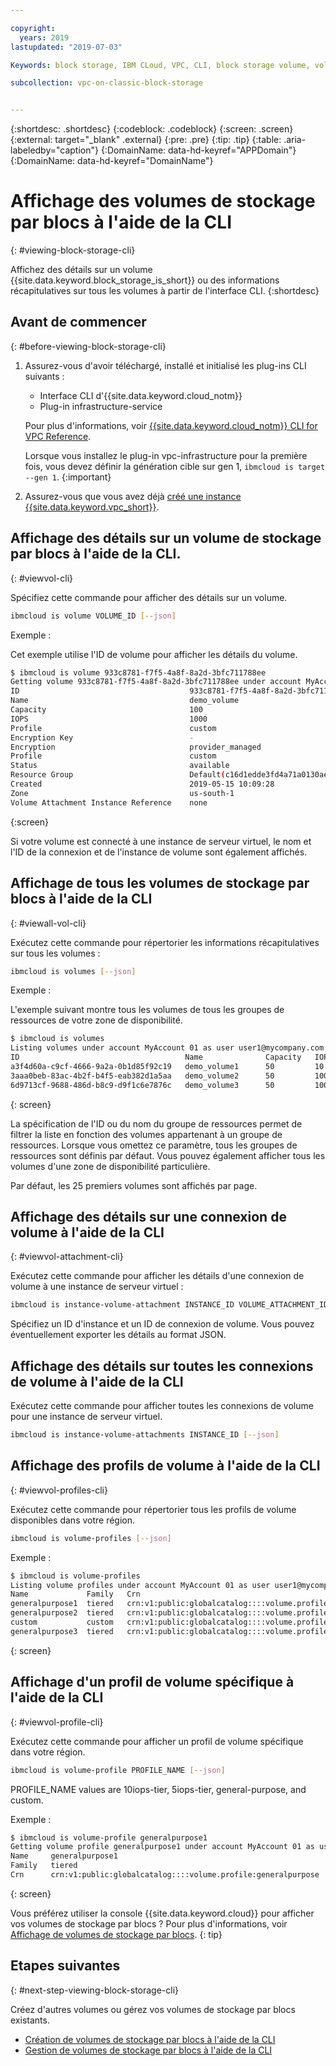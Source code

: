 ```yaml
---

copyright:
  years: 2019
lastupdated: "2019-07-03"

Keywords: block storage, IBM CLoud, VPC, CLI, block storage volume, volume, IOPS

subcollection: vpc-on-classic-block-storage


---
```


{:shortdesc: .shortdesc}
{:codeblock: .codeblock}
{:screen: .screen}
{:external: target="_blank" .external}
{:pre: .pre}
{:tip: .tip}
{:table: .aria-labeledby="caption"}
{:DomainName: data-hd-keyref="APPDomain"}
{:DomainName: data-hd-keyref="DomainName"}

# Affichage des volumes de stockage par blocs à l'aide de la CLI
{: #viewing-block-storage-cli}

Affichez des détails sur un volume {{site.data.keyword.block_storage_is_short}} ou des informations récapitulatives sur tous les volumes à partir de l'interface CLI.
{:shortdesc}

## Avant de commencer
{: #before-viewing-block-storage-cli}

1. Assurez-vous d'avoir téléchargé, installé et initialisé les plug-ins CLI suivants :
    * Interface CLI d'{{site.data.keyword.cloud_notm}}
    * Plug-in infrastructure-service

   Pour plus d'informations, voir [{{site.data.keyword.cloud_notm}} CLI for VPC Reference](/docs/vpc-infrastructure-cli-plugin?topic=vpc-infrastructure-cli-plugin-vpc-reference).
   
   Lorsque vous installez le plug-in vpc-infrastructure pour la première fois, vous devez définir la génération cible sur gen 1, `ibmcloud is target --gen 1`.
   {:important}
   
2. Assurez-vous que vous avez déjà [créé une instance {{site.data.keyword.vpc_short}}](/docs/vpc-on-classic?topic=vpc-on-classic-getting-started).

## Affichage des détails sur un volume de stockage par blocs à l'aide de la CLI.
{: #viewvol-cli}

Spécifiez cette commande pour afficher des détails sur un volume.

```bash
ibmcloud is volume VOLUME_ID [--json]
```

Exemple :

Cet exemple utilise l'ID de volume pour afficher les détails du volume.

```bash
$ ibmcloud is volume 933c8781-f7f5-4a8f-8a2d-3bfc711788ee
Getting volume 933c8781-f7f5-4a8f-8a2d-3bfc711788ee under account MyAccount01 as user user1@mycompany.com...
ID                                      933c8781-f7f5-4a8f-8a2d-3bfc711788ee
Name                                    demo_volume
Capacity                                100
IOPS                                    1000
Profile                                 custom
Encryption Key                          -
Encryption                              provider_managed
Profile                                 custom
Status                                  available
Resource Group                          Default(c16d1edde3fd4a71a0130aed371405a0)
Created                                 2019-05-15 10:09:28
Zone                                    us-south-1
Volume Attachment Instance Reference    none
```
{:screen}

Si votre volume est connecté à une instance de serveur virtuel, le nom et l'ID de la connexion et de l'instance de volume sont également affichés.

## Affichage de tous les volumes de stockage par blocs à l'aide de la CLI
{: #viewall-vol-cli}

Exécutez cette commande pour répertorier les informations récapitulatives sur tous les volumes :

```bash
ibmcloud is volumes [--json]
```

Exemple :

L'exemple suivant montre tous les volumes de tous les groupes de ressources de votre zone de disponibilité.  

```bash
$ ibmcloud is volumes
Listing volumes under account MyAccount 01 as user user1@mycompany.com...
ID                                     Name              Capacity   IOPS   Auto Delete   Encryption        Profile         Created               Status      Zone         Resource Group
a3f4d60a-c9cf-4666-9a2a-0b1d85f92c19   demo_volume1      50         10     Manual        provider managed  generalpurpose   2019-06-30 11:04:46  pending     us-south-1   (c16d1edd-.)
3aaa0beb-83ac-4b2f-b4f5-eab382d1a5aa   demo_volume2      50         100    Manual        provider managed  custom           2019-06-30 10:26:34  available   us-south-1   (c16d1edd-.)
6d9713cf-9688-486d-b8c9-d9f1c6e7876c   demo_volume3      50         100    Manual        provider managed  custom           2019-06-30 10:39:24  available   us-south-1   (c16d1edd-.)
```
{: screen}

La spécification de l'ID ou du nom du groupe de ressources permet de filtrer la liste en fonction des volumes appartenant à un groupe de ressources. Lorsque vous omettez ce paramètre, tous les groupes de ressources sont définis par défaut. Vous pouvez également afficher tous les volumes d'une zone de disponibilité particulière.

Par défaut, les 25 premiers volumes sont affichés par page.

## Affichage des détails sur une connexion de volume à l'aide de la CLI
{: #viewvol-attachment-cli}

Exécutez cette commande pour afficher les détails d'une connexion de volume à une instance de serveur virtuel :

```bash
ibmcloud is instance-volume-attachment INSTANCE_ID VOLUME_ATTACHMENT_ID [--json]
```

Spécifiez un ID d'instance et un ID de connexion de volume.  Vous pouvez éventuellement exporter les détails au format JSON.

## Affichage des détails sur toutes les connexions de volume à l'aide de la CLI

Exécutez cette commande pour afficher toutes les connexions de volume pour une instance de serveur virtuel.

```bash
ibmcloud is instance-volume-attachments INSTANCE_ID [--json]
```

## Affichage des profils de volume à l'aide de la CLI
{: #viewvol-profiles-cli}

Exécutez cette commande pour répertorier tous les profils de volume disponibles dans votre région.

```bash
ibmcloud is volume-profiles [--json]
```

Exemple :

```bash
$ ibmcloud is volume-profiles
Listing volume profiles under account MyAccount 01 as user user1@mycompany.com...
Name             Family   Crn
generalpurpose1  tiered   crn:v1:public:globalcatalog::::volume.profile:generalpurpose
generalpurpose2  tiered   crn:v1:public:globalcatalog::::volume.profile:generalpurpose
custom           custom   crn:v1:public:globalcatalog::::volume.profile:custom
generalpurpose3  tiered   crn:v1:public:globalcatalog::::volume.profile:generalpurpose
```
{: screen}

## Affichage d'un profil de volume spécifique à l'aide de la CLI
{: #viewvol-profile-cli}

Exécutez cette commande pour afficher un profil de volume spécifique dans votre région.

```bash
ibmcloud is volume-profile PROFILE_NAME [--json]
```

PROFILE_NAME values are 10iops-tier, 5iops-tier, general-purpose, and custom.

Exemple :

```bash
$ ibmcloud is volume-profile generalpurpose1
Getting volume profile generalpurpose1 under account MyAccount 01 as user user1@mycompany.com...
Name     generalpurpose1
Family   tiered
Crn      crn:v1:public:globalcatalog::::volume.profile:generalpurpose
```
{: screen}

Vous préférez utiliser la console {{site.data.keyword.cloud}} pour afficher vos volumes de stockage par blocs ? Pour plus d'informations, voir [Affichage de volumes de stockage par blocs](/docs/vpc-on-classic-block-storage?topic=vpc-on-classic-block-storage-viewing-block-storage).
{: tip}

## Etapes suivantes
{: #next-step-viewing-block-storage-cli}

Créez d'autres volumes ou gérez vos volumes de stockage par blocs existants.

* [Création de volumes de stockage par blocs à l'aide de la CLI ](/docs/vpc-on-classic-block-storage?topic=vpc-on-classic-block-storage-creating-block-storage-cli)
* [Gestion de volumes de stockage par blocs à l'aide de la CLI](/docs/vpc-on-classic-block-storage?topic=vpc-on-classic-block-storage-managing-block-storage-cli)
